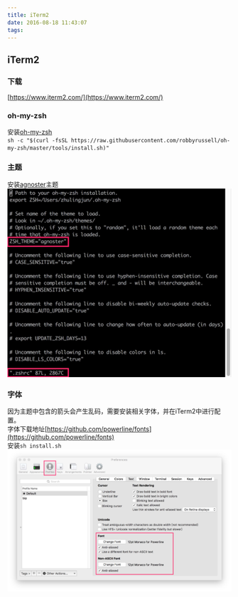 ```yaml
---
title: iTerm2
date: 2016-08-18 11:43:07
tags:
---
```


## iTerm2

### 下载
[https://www.iterm2.com/](https://www.iterm2.com/)

### oh-my-zsh
安装[oh-my-zsh](https://github.com/robbyrussell/oh-my-zsh)<br />
`sh -c "$(curl -fsSL https://raw.githubusercontent.com/robbyrussell/oh-my-zsh/master/tools/install.sh)"`

### 主题
安装[agnoster](https://gist.github.com/agnoster/3712874)主题<br />
![](../img/iterm2_zsh_theme_agnoster.jpg)

### 字体
因为主题中包含的箭头会产生乱码，需要安装相关字体，并在iTerm2中进行配置。<br />
字体下载地址[https://github.com/powerline/fonts](https://github.com/powerline/fonts)<br />
安装`sh install.sh`<br />
![](../img/iterm2_zsh_font_powerline.jpg)
